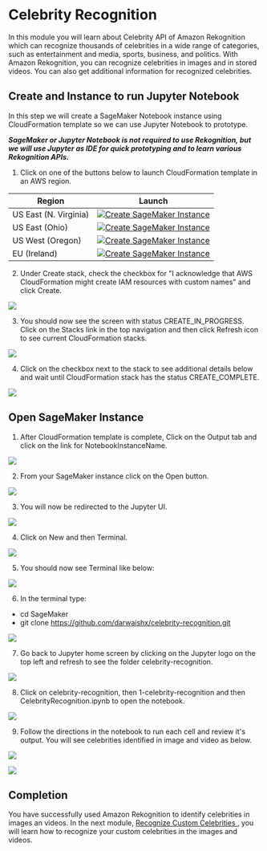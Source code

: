 # Celebrity Recognition

In this module you will learn about Celebrity API of Amazon Rekognition which can recognize thousands of celebrities in a wide range of categories, such as entertainment and media, sports, business, and politics. With Amazon Rekognition, you can recognize celebrities in images and in stored videos. You can also get additional information for recognized celebrities.

## Create and Instance to run Jupyter Notebook

In this step we will create a SageMaker Notebook instance using CloudFormation template so we can use Jupyter Notebook to prototype.

***SageMaker or Jupyter Notebook is not required to use Rekognition, but we will use Jupyter as IDE for quick prototyping and to learn various Rekognition APIs.***

1. Click on one of the buttons below to launch CloudFormation template in an AWS region.

Region| Launch
------|-----
US East (N. Virginia) | [![Create SageMaker Instance](http://docs.aws.amazon.com/AWSCloudFormation/latest/UserGuide/images/cloudformation-launch-stack-button.png)](https://console.aws.amazon.com/cloudformation/home?region=us-east-1#/stacks/create/review?stackName=celebrity-recognition&templateURL=https://s3.amazonaws.com/aws-workshops-us-east-1/celebrity-rekognition/deployment/cf-sage-maker.yaml)
US East (Ohio) | [![Create SageMaker Instance](http://docs.aws.amazon.com/AWSCloudFormation/latest/UserGuide/images/cloudformation-launch-stack-button.png)](https://console.aws.amazon.com/cloudformation/home?region=us-east-2#/stacks/create/review?stackName=celebrity-recognition&templateURL=https://s3.us-east-2.amazonaws.com/aws-workshops-us-east-2/celebrity-rekognition/deployment/cf-sage-maker.yaml)
US West (Oregon) | [![Create SageMaker Instance](http://docs.aws.amazon.com/AWSCloudFormation/latest/UserGuide/images/cloudformation-launch-stack-button.png)](https://console.aws.amazon.com/cloudformation/home?region=us-west-2#/stacks/create/review?stackName=celebrity-recognition&templateURL=https://s3-us-west-2.amazonaws.com/aws-workshops-us-west-2/celebrity-rekognition/deployment/cf-sage-maker.yaml)
EU (Ireland) | [![Create SageMaker Instance](http://docs.aws.amazon.com/AWSCloudFormation/latest/UserGuide/images/cloudformation-launch-stack-button.png)](https://console.aws.amazon.com/cloudformation/home?region=eu-west-1#/stacks/create/review?stackName=celebrity-recognition&templateURL=https://s3-eu-west-1.amazonaws.com/aws-workshops-eu-west-1/celebrity-rekognition/deployment/cf-sage-maker.yaml)


2. Under Create stack, check the checkbox for "I acknowledge that AWS CloudFormation might create IAM resources with custom names" and click Create.

![](assets/cf-1.png)


3. You should now see the screen with status CREATE_IN_PROGRESS. Click on the Stacks link in the top navigation and then click Refresh icon to see current CloudFormation stacks.

![](assets/cf-2.png)


4. Click on the checkbox next to the stack to see additional details below and wait until CloudFormation stack has the status CREATE_COMPLETE.

![](assets/cf-3.png)


## Open SageMaker Instance

1. After CloudFormation template is complete, Click on the Output tab and click on the link for NotebookInstanceName.

![](assets/cf-4.png)

2. From your SageMaker instance click on the Open button.

![](assets/cf-5.png)

3. You will now be redirected to the Jupyter UI.

![](assets/jupyter-home.png)

4. Click on New and then Terminal.

![](assets/sagemaker-new-terminal.png)

5. You should now see Terminal like below:

![](assets/sagemaker-terminal.png)

6. In the terminal type:
- cd SageMaker
- git clone https://github.com/darwaishx/celebrity-recognition.git

![](assets/sagemaker-gitclone.png)

7. Go back to Jupyter home screen by clicking on the Jupyter logo on the top left and refresh to see the folder celebrity-recognition.

![](assets/git-folder.png)

8. Click on celebrity-recognition, then 1-celebrity-recognition and then CelebrityRecognition.ipynb to open the notebook.

![](assets/m1-notebook.png)

9. Follow the directions in the notebook to run each cell and review it's output. You will see celebrities identified in image and video as below.

![](assets/m1-celeb.png)

![](assets/m1-celeb-video.png)

## Completion
You have successfully used Amazon Rekognition to identify celebrities in images an videos. In the next module, [Recognize Custom Celebrities ](../2-recognize-custom-celebrities), you will learn how to recognize your custom celebrities in the images and videos.
